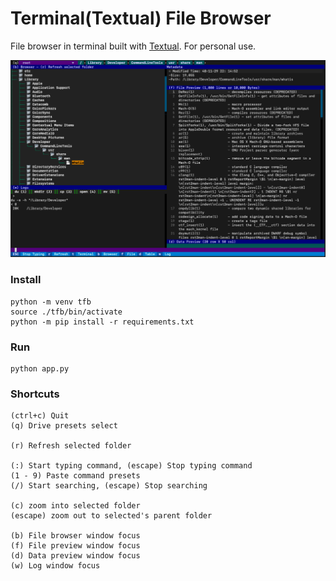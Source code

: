# Terminal(Textual) File Browser
File browser in terminal built with [Textual](https://github.com/Textualize/textual). For personal use.

![Preview](./preview.png)

### Install
```
python -m venv tfb
source ./tfb/bin/activate
python -m pip install -r requirements.txt
```
### Run
```
python app.py
```
### Shortcuts
```
(ctrl+c) Quit
(q) Drive presets select

(r) Refresh selected folder

(:) Start typing command, (escape) Stop typing command
(1 - 9) Paste command presets
(/) Start searching, (escape) Stop searching

(c) zoom into selected folder
(escape) zoom out to selected's parent folder

(b) File browser window focus
(f) File preview window focus
(d) Data preview window focus
(w) Log window focus
```
